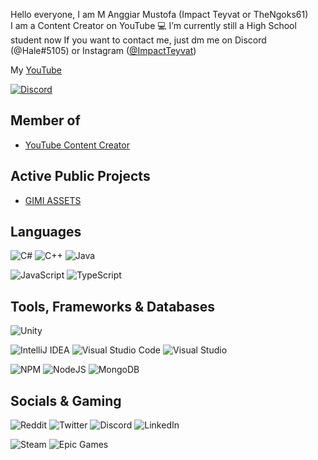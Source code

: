 Hello everyone, I am M Anggiar Mustofa (Impact Teyvat or TheNgoks61) \
I am a Content Creator on YouTube 💻
I’m currently still a High School student now
If you want to contact me, just dm me on Discord (@Hale#5105) or Instagram ([@ImpactTeyvat](https://www.instagram.com/ImpactTeyvat/))

My [YouTube](https://wwwyoutube.com/channel/UC19KZfU5hO0siK6y_zfJJSA)

<a href="https://discord.com/users/1011646653704441876"><img src="https://lanyard.cnrad.dev/api/1011646653704441876?borderRadius=20px&bg=00000000" alt="Discord" /></a>

## Member of
- [YouTube Content Creator](https://www.youtube.com/)

## Active Public Projects
- [GIMI ASSETS](https://github.com/SilentNightSound/GI-Model-Importer-Assets)

## Languages

![C#](https://img.shields.io/badge/c%23-%23239120.svg?style=for-the-badge&logo=c-sharp&logoColor=white)
![C++](https://img.shields.io/badge/c++-%2300599C.svg?style=for-the-badge&logo=c%2B%2B&logoColor=white)
![Java](https://img.shields.io/badge/java-%23ED8B00.svg?style=for-the-badge&logo=java&logoColor=white)
<!--- ![Dart](https://img.shields.io/badge/dart-%230175C2.svg?style=for-the-badge&logo=dart&logoColor=white) -->

![JavaScript](https://img.shields.io/badge/javascript-%23323330.svg?style=for-the-badge&logo=javascript&logoColor=%23F7DF1E)
![TypeScript](https://img.shields.io/badge/typescript-%23007ACC.svg?style=for-the-badge&logo=typescript&logoColor=white)

## Tools, Frameworks & Databases

![Unity](https://img.shields.io/badge/unity-%23000000.svg?style=for-the-badge&logo=unity&logoColor=white)

![IntelliJ IDEA](https://img.shields.io/badge/IntelliJIDEA-000000.svg?style=for-the-badge&logo=intellij-idea&logoColor=white)
![Visual Studio Code](https://img.shields.io/badge/Visual%20Studio%20Code-0078d7.svg?style=for-the-badge&logo=visual-studio-code&logoColor=white)
![Visual Studio](https://img.shields.io/badge/Visual%20Studio-5C2D91.svg?style=for-the-badge&logo=visual-studio&logoColor=white)

<!--- ![Flutter](https://img.shields.io/badge/Flutter-%2302569B.svg?style=for-the-badge&logo=Flutter&logoColor=white) -->
![NPM](https://img.shields.io/badge/NPM-%23000000.svg?style=for-the-badge&logo=npm&logoColor=white)
![NodeJS](https://img.shields.io/badge/node.js-6DA55F?style=for-the-badge&logo=node.js&logoColor=white)
![MongoDB](https://img.shields.io/badge/MongoDB-%234ea94b.svg?style=for-the-badge&logo=mongodb&logoColor=white)

## Socials & Gaming

![Reddit](https://img.shields.io/badge/Reddit-%23FF4500.svg?style=for-the-badge&logo=Reddit&logoColor=white)
![Twitter](https://img.shields.io/badge/Twitter-%231DA1F2.svg?style=for-the-badge&logo=Twitter&logoColor=white)
![Discord](https://img.shields.io/badge/%3CServer%3E-%237289DA.svg?style=for-the-badge&logo=discord&logoColor=white)
![LinkedIn](https://img.shields.io/badge/linkedin-%230077B5.svg?style=for-the-badge&logo=linkedin&logoColor=white)

![Steam](https://img.shields.io/badge/steam-%23000000.svg?style=for-the-badge&logo=steam&logoColor=white)
![Epic Games](https://img.shields.io/badge/epicgames-%23313131.svg?style=for-the-badge&logo=epicgames&logoColor=white)

<!---
More ? https://github.com/Ileriayo/markdown-badges#badges
--->

<!---
**Angoks/Angoks** is a ✨ special ✨ repository because its `README.md` (this file) appears on your GitHub profile.
You can click the Preview link to take a look at your changes.
--->
